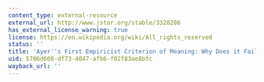 ```yaml
---
content_type: external-resource
external_url: http://www.jstor.org/stable/3328286
has_external_license_warning: true
license: https://en.wikipedia.org/wiki/All_rights_reserved
status: ''
title: 'Ayer''s First Empiricist Criterion of Meaning: Why Does it Fail?'
uid: 5706d608-df73-4047-afb6-f02f83ae8bfc
wayback_url: ''
---
```

